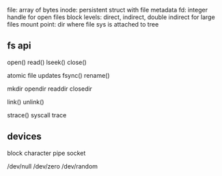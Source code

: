 ---
---
file: array of bytes
inode: persistent struct with file metadata
fd: integer handle for open files
block levels: direct, indirect, double indirect for large files
mount point: dir where file sys is attached to tree

## fs api
open()
read()
lseek()
close()

atomic file updates
fsync()
rename()

mkdir
opendir
readdir
closedir

link()
unlink()

strace() syscall trace

## devices
block
character
pipe
socket

/dev/null
/dev/zero
/dev/random
